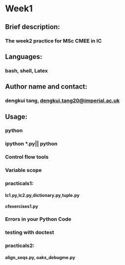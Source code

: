 # Week1 #

## Brief description: ##
### The week2 practice for MSc CMEE in IC ###

## Languages: ##
### bash, shell, Latex ###

## Author name and contact: ##
### dengkui tang, dengkui.tang20@imperial.ac.uk ###

## Usage: ##
### python ###
### ipython *.py|| python ###
### Control flow tools ###
### Variable scope ### 
### practicals1: ###
#### lc1.py,lc2.py,dictionary.py,tuple.py ####
#### cfexercises1.py ####
### Errors in your Python Code ###
### testing with doctest ###
### practicals2: ###
#### align_seqs.py, oaks_debugme.py ####
